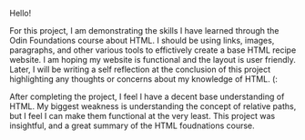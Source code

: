 Hello!

For this project, I am demonstrating the skills I have learned through the Odin Foundations course about HTML. I should be using links, images, paragraphs, and other various tools to effictively create a base HTML recipe website. I am hoping my website is functional and the layout is user friendly. Later, I will be writing a self reflection at the conclusion of this project highlighting any thoughts or concerns about my knowledge of HTML. (:

After completing the project, I feel I have a decent base understanding of HTML. My biggest weakness is understanding the concept of relative paths, but I feel I can make them functional at the very least. This project was insightful, and a great summary of the HTML foudnations course. 